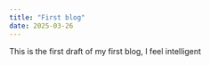 ```yaml
---
title: "First blog"
date: 2025-03-26
---
```

This is the first draft of my first blog, I feel intelligent
